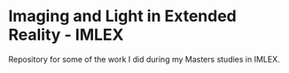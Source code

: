 # Imaging and Light in Extended Reality - IMLEX

Repository for some of the work I did during my Masters studies in IMLEX.